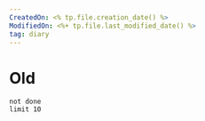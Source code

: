 ```yaml
---
CreatedOn: <% tp.file.creation_date() %>
ModifiedOn: <%+ tp.file.last_modified_date() %>
tag: diary
---
```




# Old
```tasks
not done
limit 10
```
